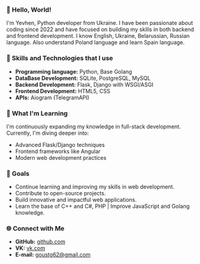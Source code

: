 ### 👋 Hello, World!

I'm Yevhen, Python developer from Ukraine. I have been passionate about coding since 2022 and have focused on building my skills in both backend and frontend development.
I know English, Ukraine, Belarussian, Russian language. Also understand Poland language and learn Spain language.

### 🌟 Skills and Technologies that I use

- **Programming language:** Python, Base Golang
- **DataBase Development:** SQLite, PostgreSQL, MySQL
- **Backend Development:** Flask, Django with WSGI/ASGI
- **Frontend Development:** HTML5, CSS
- **APIs:** Aiogram (TelegramAPI)

### 🌱 What I'm Learning

I'm continuously expanding my knowledge in full-stack development. Currently, I'm diving deeper into:

- Advanced Flask/Django techniques
- Frontend frameworks like Angular
- Modern web development practices

### 🎯 Goals

- Continue learning and improving my skills in web development.
- Contribute to open-source projects.
- Build innovative and impactful web applications.
- Learn the base of C++ and C#, PHP | Improve JavaScript and Golang knowledge.

### 🌐 Connect with Me

- **GitHub:** [github.com](https://github.com/pipStealth)
- **VK:** [vk.com](https://vk.com/bro.goust) 
- **E-mail:** goustg62@gmail.com
